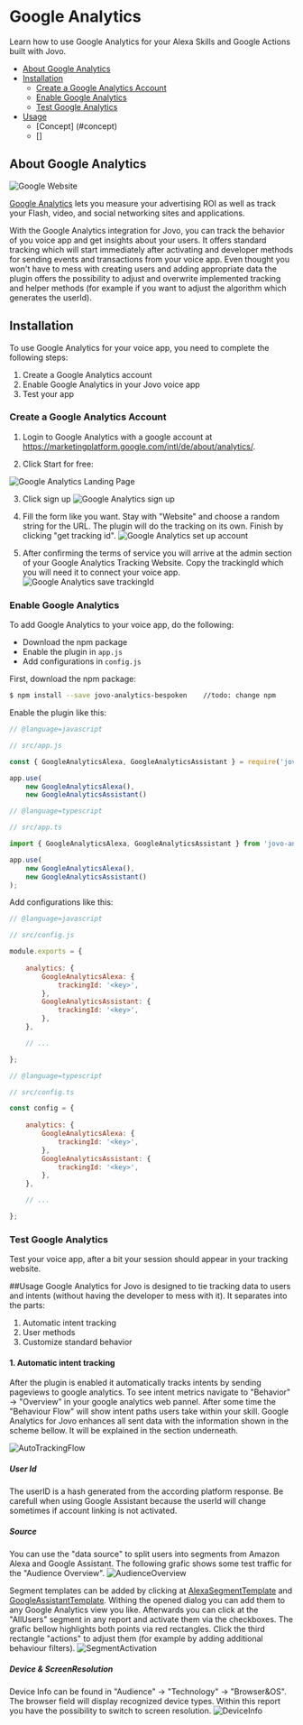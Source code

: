 # Google Analytics

Learn how to use Google Analytics for your Alexa Skills and Google Actions built with Jovo.

* [About Google Analytics](#about-google-analytics)
* [Installation](#installation)
   * [Create a Google Analytics Account](#create-a-google-analytics-account)
   * [Enable Google Analytics](#enable-google-analytics)
   * [Test Google Analytics](#test-google-analytics)
* [Usage](#usage)
   * [Concept] (#concept)
   * []
   


## About Google Analytics

![Google Website](../../img/ga00_banner.png)

[Google Analytics](https://analytics.google.com/analytics/web/) lets you measure your advertising ROI as well as track your Flash, video, and social networking sites and applications.

With the Google Analytics integration for Jovo, you can track the behavior of you voice app and get insights about your users. It offers standard tracking which will start immediately after activating and developer methods for sending events and transactions from your voice app. Even thought you won't have to mess with creating users and adding appropriate data the plugin offers the possibility to adjust and overwrite implemented tracking and helper methods (for example if you want to adjust the algorithm which generates the userId). 

## Installation

To use Google Analytics for your voice app, you need to complete the following steps:

1. Create a Google Analytics account
2. Enable Google Analytics in your Jovo voice app
3. Test your app

### Create a Google Analytics Account

1. Login to Google Analytics with a google account at https://marketingplatform.google.com/intl/de/about/analytics/.

2. Click Start for free:

![Google Analytics Landing Page](../../img/ga0_landingPage.png)

3. Click sign up
![Google Analytics sign up](../../img/ga1_signUp.png)

4. Fill the form like you want. Stay with "Website" and choose a random string for the URL. The plugin will do the tracking on its own. Finish by clicking "get tracking id". 
![Google Analytics set up account](../../img/ga2_newAccount.png)

5. After confirming the terms of service you will arrive at the admin section of your Google Analytics Tracking Website. Copy the trackingId which you will need it to connect your voice app.
![Google Analytics save trackingId](../../img/ga3_adminTrackingId.png)



### Enable Google Analytics

To add Google Analytics to your voice app, do the following:

* Download the npm package
* Enable the plugin in `app.js`
* Add configurations in `config.js`

First, download the npm package:

```sh
$ npm install --save jovo-analytics-bespoken	//todo: change npm
```

Enable the plugin like this:

```javascript
// @language=javascript

// src/app.js

const { GoogleAnalyticsAlexa, GoogleAnalyticsAssistant } = require('jovo-analytics-bespoken'); //todo: change require

app.use(
    new GoogleAnalyticsAlexa(),
    new GoogleAnalyticsAssistant()

// @language=typescript

// src/app.ts

import { GoogleAnalyticsAlexa, GoogleAnalyticsAssistant } from 'jovo-analytics-bespoken'; //todo

app.use(
    new GoogleAnalyticsAlexa(),
    new GoogleAnalyticsAssistant()
);
```

Add configurations like this:

```javascript
// @language=javascript

// src/config.js

module.exports = {
    
    analytics: {
        GoogleAnalyticsAlexa: {
            trackingId: '<key>',
        },
        GoogleAnalyticsAssistant: {
            trackingId: '<key>',
        },
    },

    // ...

};

// @language=typescript

// src/config.ts

const config = {
    
    analytics: {
        GoogleAnalyticsAlexa: {
            trackingId: '<key>',
        },
        GoogleAnalyticsAssistant: {
            trackingId: '<key>',
        },
    },

    // ...

};
```

### Test Google Analytics

Test your voice app, after a bit your session should appear in your tracking website.

##Usage
Google Analytics for Jovo is designed to tie tracking data to users and intents (without having the developer to mess with it). It separates into the parts:
1. Automatic intent tracking
2. User methods
3. Customize standard behavior

#### 1. Automatic intent tracking
After the plugin is enabled it automatically tracks intents by sending pageviews to google analytics. To see intent metrics navigate to "Behavior" -> "Overview" in your google analytics web pannel. After some time the "Behaviour Flow" will show intent paths users take within your skill.
Google Analytics for Jovo enhances all sent data with the information shown in the scheme bellow. It will be explained in the section underneath.

![AutoTrackingFlow](../../img/ga4_Processing_autoDataOnly.png) 

##### User Id
The userID is a hash generated from the according platform response. Be carefull when using Google Assistant because the userId will change sometimes if account linking is not activated. 

##### Source
You can use the "data source" to split users into segments from Amazon Alexa and Google Assistant. The following grafic shows some test traffic for the "Audience Overview".
            ![AudienceOverview](../../img/ga5_AudienceSegmentExample.png)

Segment templates can be added by clicking at [AlexaSegmentTemplate](https://analytics.google.com/analytics/web/template?uid=cnQV_g8eR5Of0eQngb2A7g) and [GoogleAssistantTemplate](https://analytics.google.com/analytics/web/template?uid=Wvd3HYvyQDKFfXClkrXCAw). Withing the opened dialog you can add them to any Google Analytics view you like. 
Afterwards you can click at the "AllUsers" segment in any report and activate them via the checkboxes. The grafic bellow highlights both points via red rectangles. Click the third rectangle "actions" to adjust them (for example by adding additional behaviour filters).
![SegmentActivation](../../img/ga7_segmentSelection.png)

##### Device & ScreenResolution
Device Info can be found in "Audience" -> "Technology" -> "Browser&OS". The browser field will display recognized device types. Within this report you have the possibility to switch to screen resolution.
![DeviceInfo](../../img/ga6_DeviceInfo.png)





<!--[metadata]: {"description": "Add Bespoken Analytics to your Alexa Skills and Google Actions with Jovo",
"route": "analytics/bespoken" }-->
